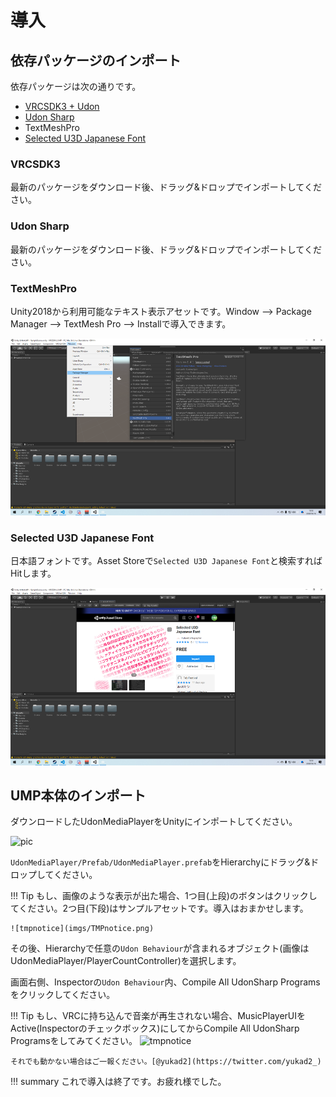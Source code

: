 # 導入
## 依存パッケージのインポート

依存パッケージは次の通りです。

- [VRCSDK3 + Udon](https://www.vrchat.com/home/download)
- [Udon Sharp](https://github.com/Merlin-san/UdonSharp/releases/latest)
- TextMeshPro
- [Selected U3D Japanese Font](https://assetstore.unity.com/packages/2d/fonts/selected-u3d-japanese-font-337)

### VRCSDK3
最新のパッケージをダウンロード後、ドラッグ&ドロップでインポートしてください。
### Udon Sharp
最新のパッケージをダウンロード後、ドラッグ&ドロップでインポートしてください。
### TextMeshPro
Unity2018から利用可能なテキスト表示アセットです。Window --> Package Manager --> TextMesh Pro --> Installで導入できます。

![tmpinstall](imgs/TMPInstall.png)

### Selected U3D Japanese Font
日本語フォントです。Asset Storeで`Selected U3D Japanese Font`と検索すればHitします。

![fontinstall](imgs/fontinstall.png)

## UMP本体のインポート
ダウンロードしたUdonMediaPlayerをUnityにインポートしてください。

![pic](https://i.gyazo.com/82f64a687eaa1a0461b47b7a37127696.png)

`UdonMediaPlayer/Prefab/UdonMediaPlayer.prefab`をHierarchyにドラッグ&ドロップしてください。

!!! Tip
    もし、画像のような表示が出た場合、1つ目(上段)のボタンはクリックしてください。2つ目(下段)はサンプルアセットです。導入はおまかせします。
    
    ![tmpnotice](imgs/TMPnotice.png)


その後、Hierarchyで任意の`Udon Behaviour`が含まれるオブジェクト(画像はUdonMediaPlayer/PlayerCountController)を選択します。

画面右側、Inspectorの`Udon Behaviour`内、Compile All UdonSharp Programsをクリックしてください。

!!! Tip
    もし、VRCに持ち込んで音楽が再生されない場合、MusicPlayerUIをActive(Inspectorのチェックボックス)にしてからCompile All UdonSharp Programsをしてみてください。
    ![tmpnotice](https://i.gyazo.com/a7bf80fcf2862ef90309f7e7a348ce24.png)
    
    それでも動かない場合はご一報ください。[@yukad2](https://twitter.com/yukad2_)

!!! summary
    これで導入は終了です。お疲れ様でした。
